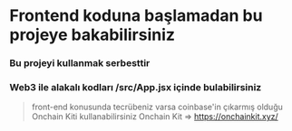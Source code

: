 # Frontend koduna başlamadan bu projeye bakabilirsiniz
### Bu projeyi kullanmak serbesttir
### Web3 ile alakalı kodları /src/App.jsx içinde bulabilirsiniz

> front-end konusunda tecrübeniz varsa coinbase'in çıkarmış olduğu Onchain Kiti kullanabilirsiniz
Onchain Kit => https://onchainkit.xyz/